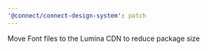 ```yaml
---
'@connect/connect-design-system': patch
---
```


Move Font files to the Lumina CDN to reduce package size
